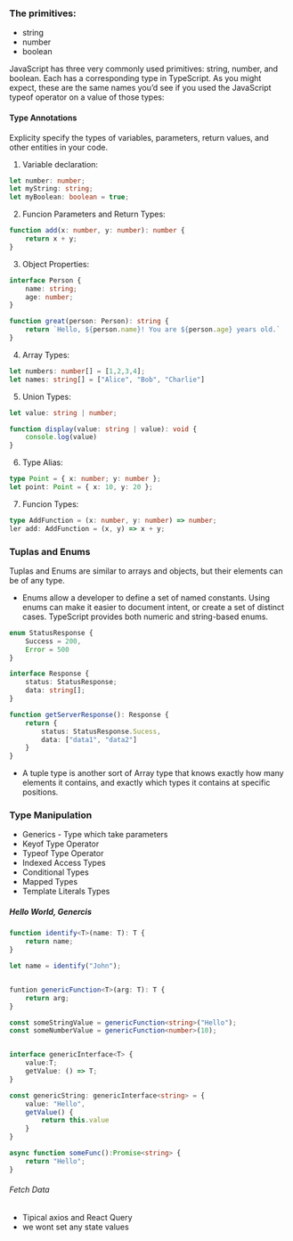 ### The primitives: 
- string 
- number
- boolean

JavaScript has three very commonly used primitives: string, number, and boolean. Each has a corresponding type in TypeScript. As you might expect, these are the same names you’d see if you used the JavaScript typeof operator on a value of those types:

#### Type Annotations

Explicity specify the types of variables, parameters, return values, and other entities in your code.

1. Variable declaration:
```typescript
let number: number; 
let myString: string; 
let myBoolean: boolean = true;
```

2. Funcion Parameters and Return Types:

```typescript
function add(x: number, y: number): number {
    return x + y;
}
```

3. Object Properties:

```typescript
interface Person {
    name: string; 
    age: number;
}

function great(person: Person): string {
    return `Hello, ${person.name}! You are ${person.age} years old.`
}
```

4. Array Types:

```typescript
let numbers: number[] = [1,2,3,4]; 
let names: string[] = ["Alice", "Bob", "Charlie"]
```

5. Union Types: 

```typescript
let value: string | number; 

function display(value: string | value): void {
    console.log(value)
}
```

6. Type Alias:

```typescript
type Point = { x: number; y: number };
let point: Point = { x: 10, y: 20 };
```

7. Funcion Types: 

```typescript
type AddFunction = (x: number, y: number) => number; 
ler add: AddFunction = (x, y) => x + y;
```

### Tuplas and Enums

Tuplas and Enums are similar to arrays and objects, but their elements can be of any type.

- Enums allow a developer to define a set of named constants. Using enums can make it easier to document intent, or create a set of distinct cases. TypeScript provides both numeric and string-based enums.

```typescript
enum StatusResponse {
    Success = 200, 
    Error = 500
}

interface Response {
    status: StatusResponse;
    data: string[];
}

function getServerResponse(): Response {
    return {
        status: StatusResponse.Sucess,
        data: ["data1", "data2"]
    }
}

```


- A tuple type is another sort of Array type that knows exactly how many elements it contains, and exactly which types it contains at specific positions.

### Type Manipulation

- Generics - Type which take parameters
- Keyof Type Operator 
- Typeof Type Operator
- Indexed Access Types
- Conditional Types
- Mapped Types
- Template Literals Types

##### Hello World, Genercis 

```typescript
function identify<T>(name: T): T {
    return name;
}

let name = identify("John");


funtion genericFunction<T>(arg: T): T {
    return arg;
}

const someStringValue = genericFunction<string>("Hello");
const someNumberValue = genericFunction<number>(10);


interface genericInterface<T> {
    value:T; 
    getValue: () => T;
}

const genericString: genericInterface<string> = {
    value: "Hello",
    getValue() {
        return this.value
    }
}

async function someFunc():Promise<string> {
    return "Hello";
}

```

###### Fetch Data

- Tipical axios and React Query
- we wont set any state values
